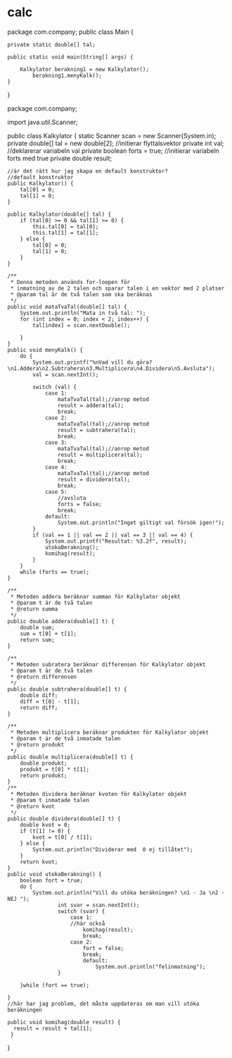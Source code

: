 # calc
package com.company;
public class Main {

    private static double[] tal;

    public static void main(String[] args) {

        Kalkylator berakning1 = new Kalkylator();
            berakning1.menyKalk();
    }

}

package com.company;

import java.util.Scanner;

public class Kalkylator {
    static Scanner scan = new Scanner(System.in);
    private double[] tal = new double[2]; //initierar flyttalsvektor
    private int val; //deklarerar variabeln val
    private boolean forts = true; //initierar variabeln forts med true
    private double result;

    //är det rätt hur jag skapa en default konstruktor?
    //default konstruktor
    public Kalkylator() {
        tal[0] = 0;
        tal[1] = 0;
    }

    public Kalkylator(double[] tal) {
        if (tal[0] >= 0 && tal[1] >= 0) {
            this.tal[0] = tal[0];
            this.tal[1] = tal[1];
        } else {
            tal[0] = 0;
            tal[1] = 0;
        }
    }

    /**
     * Denna metoden används for-loopen för
     * inmatning av de 2 talen och sparar talen i en vektor med 2 platser
     * @param tal är de två talen som ska beräknas
     */
    public void mataTvaTal(double[] tal) {
        System.out.println("Mata in två tal: ");
        for (int index = 0; index < 2; index++) {
            tal[index] = scan.nextDouble();

        }
    }
    public void menyKalk() {
        do {
            System.out.printf("%nVad vill du göra? \n1.Addera\n2.Subtrahera\n3.Multiplicera\n4.Dividera\n5.Avsluta");
            val = scan.nextInt();

            switch (val) {
                case 1:
                    mataTvaTal(tal);//anrop metod
                    result = addera(tal);
                    break;
                case 2:
                    mataTvaTal(tal);//anrop metod
                    result = subtrahera(tal);
                    break;
                case 3:
                    mataTvaTal(tal);//anrop metod
                    result = multiplicera(tal);
                    break;
                case 4:
                    mataTvaTal(tal);//anrop metod
                    result = dividera(tal);
                    break;
                case 5:
                    //avsluta
                    forts = false;
                    break;
                default:
                    System.out.println("Inget giltigt val försök igen!");
            }
            if (val == 1 || val == 2 || val == 3 || val == 4) {
                System.out.printf("Resultat: %3.2f", result);
                utokaBerakning();
                komihag(result);
            }
        }
        while (forts == true);
    }

    /**
     * Metoden addera beräknar summan för Kalkylator objekt
     * @param t är de två talen
     * @return summa
     */
    public double addera(double[] t) {
        double sum;
        sum = t[0] + t[1];
        return sum;
    }

    /**
     * Metoden subratera beräknar differensen för Kalkylator objekt
     * @param t är de två talen
     * @return differensen
     */
    public double subtrahera(double[] t) {
        double diff;
        diff = t[0] - t[1];
        return diff;
    }

    /**
     * Metoden multiplicera beräknar produkten för Kalkylator objekt
     * @param t är de två inmatade talen
     * @return produkt
     */
    public double multiplicera(double[] t) {
        double produkt;
        produkt = t[0] * t[1];
        return produkt;
    }
    /**
     * Metoden dividera beräknar kvoten för Kalkylator objekt
     * @param t inmatade talen
     * @return kvot
     */
    public double dividera(double[] t) {
        double kvot = 0;
        if (t[1] != 0) {
            kvot = t[0] / t[1];
        } else {
            System.out.println("Dividerar med  0 ej tillåtet");
        }
        return kvot;
    }
    public void utokaBerakning() {
        boolean fort = true;
        do {
            System.out.println("Vill du utöka beräkningen? \n1 - Ja \n2 - NEJ ");
                    int svar = scan.nextInt();
                    switch (svar) {
                        case 1:
                        //här också
                            komihag(result);
                            break;
                        case 2:
                            fort = false;
                            break;
                            default:
                                System.out.println("felinmatning");
                    }

        }while (fort == true);

    }
    //här har jag problem, det måste uppdateras om man vill utöka beräkningen
    
    public void komihag(double result) {
      result = result + tal[1];
     }

}

